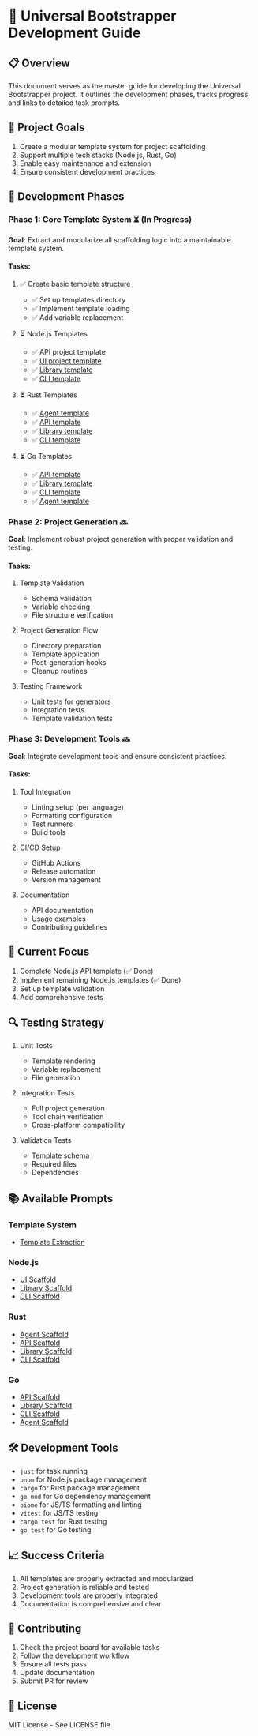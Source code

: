 # 🚀 Universal Bootstrapper Development Guide

## 📋 Overview
This document serves as the master guide for developing the Universal Bootstrapper project. It outlines the development phases, tracks progress, and links to detailed task prompts.

## 🎯 Project Goals
1. Create a modular template system for project scaffolding
2. Support multiple tech stacks (Node.js, Rust, Go)
3. Enable easy maintenance and extension
4. Ensure consistent development practices

## 🔄 Development Phases

### Phase 1: Core Template System ⏳ (In Progress)
**Goal**: Extract and modularize all scaffolding logic into a maintainable template system.

#### Tasks:
1. ✅ Create basic template structure
   - ✅ Set up templates directory
   - ✅ Implement template loading
   - ✅ Add variable replacement

2. ⏳ Node.js Templates
   - ✅ API project template
   - ✅ [UI project template](prompts/node/ui-scaffold.md)
   - ✅ [Library template](prompts/node/lib-scaffold.md)
   - ✅ [CLI template](prompts/node/cli-scaffold.md)

3. ⏳ Rust Templates
   - ✅ [Agent template](prompts/rust/agent-scaffold.md)
   - ✅ [API template](prompts/rust/api-scaffold.md)
   - ✅ [Library template](prompts/rust/lib-scaffold.md)
   - ✅ [CLI template](prompts/rust/cli-scaffold.md)

4. ⏳ Go Templates
   - ✅ [API template](prompts/go/api-scaffold.md)
   - ✅ [Library template](prompts/go/lib-scaffold.md)
   - ✅ [CLI template](prompts/go/cli-scaffold.md)
   - ✅ [Agent template](prompts/go/agent-scaffold.md)

### Phase 2: Project Generation 🔜
**Goal**: Implement robust project generation with proper validation and testing.

#### Tasks:
1. Template Validation
   - Schema validation
   - Variable checking
   - File structure verification

2. Project Generation Flow
   - Directory preparation
   - Template application
   - Post-generation hooks
   - Cleanup routines

3. Testing Framework
   - Unit tests for generators
   - Integration tests
   - Template validation tests

### Phase 3: Development Tools 🔜
**Goal**: Integrate development tools and ensure consistent practices.

#### Tasks:
1. Tool Integration
   - Linting setup (per language)
   - Formatting configuration
   - Test runners
   - Build tools

2. CI/CD Setup
   - GitHub Actions
   - Release automation
   - Version management

3. Documentation
   - API documentation
   - Usage examples
   - Contributing guidelines

## 📝 Current Focus
1. Complete Node.js API template (✅ Done)
2. Implement remaining Node.js templates (✅ Done)
3. Set up template validation
4. Add comprehensive tests

## 🔍 Testing Strategy
1. Unit Tests
   - Template rendering
   - Variable replacement
   - File generation

2. Integration Tests
   - Full project generation
   - Tool chain verification
   - Cross-platform compatibility

3. Validation Tests
   - Template schema
   - Required files
   - Dependencies

## 📚 Available Prompts

### Template System
- [Template Extraction](prompts/templates/extraction.md)

### Node.js
- [UI Scaffold](prompts/node/ui-scaffold.md)
- [Library Scaffold](prompts/node/lib-scaffold.md)
- [CLI Scaffold](prompts/node/cli-scaffold.md)

### Rust
- [Agent Scaffold](prompts/rust/agent-scaffold.md)
- [API Scaffold](prompts/rust/api-scaffold.md)
- [Library Scaffold](prompts/rust/lib-scaffold.md)
- [CLI Scaffold](prompts/rust/cli-scaffold.md)

### Go
- [API Scaffold](prompts/go/api-scaffold.md)
- [Library Scaffold](prompts/go/lib-scaffold.md)
- [CLI Scaffold](prompts/go/cli-scaffold.md)
- [Agent Scaffold](prompts/go/agent-scaffold.md)

## 🛠️ Development Tools
- `just` for task running
- `pnpm` for Node.js package management
- `cargo` for Rust package management
- `go mod` for Go dependency management
- `biome` for JS/TS formatting and linting
- `vitest` for JS/TS testing
- `cargo test` for Rust testing
- `go test` for Go testing

## 📈 Success Criteria
1. All templates are properly extracted and modularized
2. Project generation is reliable and tested
3. Development tools are properly integrated
4. Documentation is comprehensive and clear

## 🤝 Contributing
1. Check the project board for available tasks
2. Follow the development workflow
3. Ensure all tests pass
4. Update documentation
5. Submit PR for review

## 📄 License
MIT License - See LICENSE file